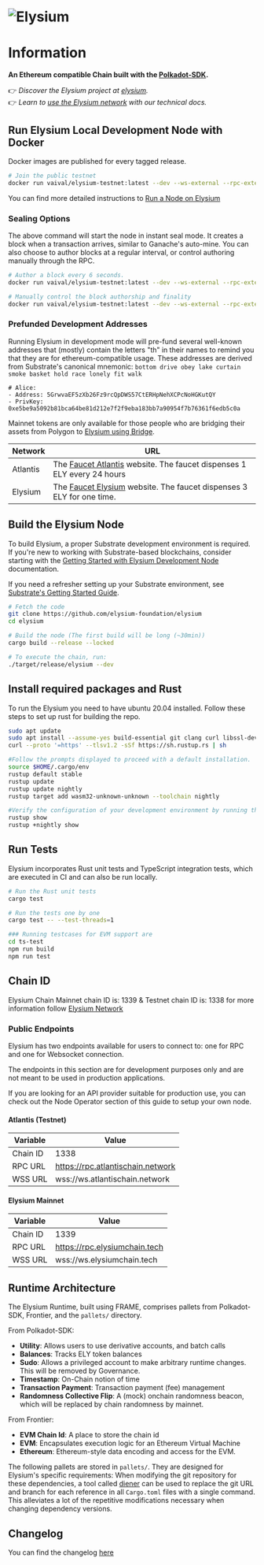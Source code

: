# ![Elysium](https://cdn.elysiumchain.tech/elysium-chain-meta-image.png)

# Information
**An Ethereum compatible Chain built with the [Polkadot-SDK](https://github.com/paritytech/polkadot-sdk).**

👉 _Discover the Elysium project at [elysium](https://docs.elysiumchain.tech/docs/network-endpoints)._<br>
👉 _Learn to [use the Elysium network](https://docs.elysiumchain.tech/docs/intro) with our technical docs._<br>

## Run Elysium Local Development Node with Docker

Docker images are published for every tagged release.

```bash
# Join the public testnet
docker run vaival/elysium-testnet:latest --dev --ws-external --rpc-external --rpc-cors all
```

You can find more detailed instructions to [Run a Node on Elysium
](https://docs.elysiumchain.tech/docs/node-operator/dev-node)


### Sealing Options

The above command will start the node in instant seal mode. It creates a block when a transaction arrives, similar to Ganache's auto-mine. You can also choose to author blocks at a regular interval, or control authoring manually through the RPC.

```bash
# Author a block every 6 seconds.
docker run vaival/elysium-testnet:latest --dev --ws-external --rpc-external --rpc-cors all --sealing 6000

# Manually control the block authorship and finality
docker run vaival/elysium-testnet:latest --dev --ws-external --rpc-external --rpc-cors all --sealing manual
```

### Prefunded Development Addresses

Running Elysium in development mode will pre-fund several well-known addresses that (mostly) contain the letters "th" in their names to remind you that they are for ethereum-compatible usage. These addresses are derived from
Substrate's canonical mnemonic: `bottom drive obey lake curtain smoke basket hold race lonely fit walk`

```
# Alice:
- Address: 5GrwvaEF5zXb26Fz9rcQpDWS57CtERHpNehXCPcNoHGKutQY
- PrivKey: 0xe5be9a5092b81bca64be81d212e7f2f9eba183bb7a90954f7b76361f6edb5c0a
```

Mainnet tokens are only available for those people who are bridging their assets from Polygon to [Elysium using Bridge](https://bridge.elysiumchain.tech).

| Network  | URL	                                                                                                            | 
|----------|-----------------------------------------------------------------------------------------------------------------|
| Atlantis | The [Faucet Atlantis](https://faucet.atlantischain.network/) website. The faucet dispenses 1 ELY every 24 hours | 
| Elysium  | The [Faucet Elysium](https://faucet.elysiumchain.tech/) website. The faucet dispenses 3 ELY for one time.       |

## Build the Elysium Node

To build Elysium, a proper Substrate development environment is required. If you're new to working with Substrate-based blockchains, consider starting with the [Getting Started with Elysium Development Node](https://docs.elysiumchain.tech/docs/category/node-operator) documentation.

If you need a refresher setting up your Substrate environment, see [Substrate's Getting Started Guide](https://substrate.dev/docs/en/knowledgebase/getting-started/).

```bash
# Fetch the code
git clone https://github.com/elysium-foundation/elysium
cd elysium

# Build the node (The first build will be long (~30min))
cargo build --release --locked

# To execute the chain, run:
./target/release/elysium --dev

```

## Install required packages and Rust
To run the Elysium you need to have ubuntu 20.04 installed. Follow these steps to set up rust for building the repo.

```bash
sudo apt update
sudo apt install --assume-yes build-essential git clang curl libssl-dev protobuf-compiler llvm libudev-dev make
curl --proto '=https' --tlsv1.2 -sSf https://sh.rustup.rs | sh

#Follow the prompts displayed to proceed with a default installation.
source $HOME/.cargo/env
rustup default stable
rustup update
rustup update nightly
rustup target add wasm32-unknown-unknown --toolchain nightly

#Verify the configuration of your development environment by running the following command:
rustup show
rustup +nightly show
```

## Run Tests

Elysium incorporates Rust unit tests and TypeScript integration tests, which are executed in CI and can also be run locally.

```bash
# Run the Rust unit tests
cargo test

# Run the tests one by one
cargo test -- --test-threads=1

### Running testcases for EVM support are
cd ts-test 
npm run build
npm run test
```
## Chain ID

Elysium Chain Mainnet chain ID is: 1339 & Testnet chain ID is: 1338 for more information follow [Elysium Network](/docs/intro#elysium-networks)

### Public Endpoints

Elysium has two endpoints available for users to connect to: one for RPC and one for Websocket connection.

The endpoints in this section are for development purposes only and are not meant to be used in production applications.

If you are looking for an API provider suitable for production use, you can check out the Node Operator section of
this guide to setup your own node.

#### Atlantis (Testnet)

| Variable  | Value                             |
|-----------|-----------------------------------|
| Chain ID	 | 1338                              |
| RPC URL   | https://rpc.atlantischain.network | 
| WSS URL	  | wss://ws.atlantischain.network    | 

#### Elysium Mainnet

| Variable  | Value                         |
|-----------|-------------------------------|
| Chain ID	 | 1339                          |
| RPC URL   | https://rpc.elysiumchain.tech | 
| WSS URL	  | wss://ws.elysiumchain.tech    | 


## Runtime Architecture

The Elysium Runtime, built using FRAME, comprises pallets from Polkadot-SDK, Frontier, and the `pallets/` directory.

From Polkadot-SDK:

- **Utility**: Allows users to use derivative accounts, and batch calls
- **Balances**: Tracks ELY token balances
- **Sudo**: Allows a privileged account to make arbitrary runtime changes. This will be removed by Governance.
- **Timestamp**: On-Chain notion of time
- **Transaction Payment**: Transaction payment (fee) management
- **Randomness Collective Flip**: A (mock) onchain randomness beacon, which will be replaced by chain randomness by mainnet.

From Frontier:

- **EVM Chain Id**: A place to store the chain id
- **EVM**: Encapsulates execution logic for an Ethereum Virtual Machine
- **Ethereum**: Ethereum-style data encoding and access for the EVM.

The following pallets are stored in `pallets/`. They are designed for Elysium's specific requirements:
When modifying the git repository for these dependencies, a tool called [diener](https://github.com/bkchr/diener) can be used to replace the git URL and branch for each reference in all `Cargo.toml` files with a single command. This alleviates a lot of the repetitive modifications necessary when changing dependency versions.

## Changelog

You can find the changelog [here](./CHANGELOG.md)